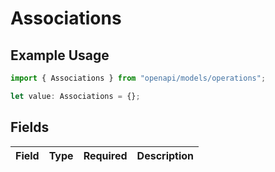 # Associations

## Example Usage

```typescript
import { Associations } from "openapi/models/operations";

let value: Associations = {};
```

## Fields

| Field       | Type        | Required    | Description |
| ----------- | ----------- | ----------- | ----------- |